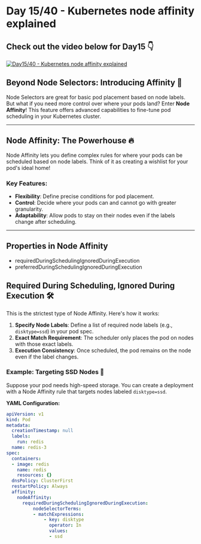 # Day 15/40 - Kubernetes node affinity explained

## Check out the video below for Day15 👇

[![Day15/40 - Kubernetes node affinity explained](https://img.youtube.com/vi/5vimzBRnoDk/sddefault.jpg)](https://youtu.be/5vimzBRnoDk)


## Beyond Node Selectors: Introducing Affinity 🚀

Node Selectors are great for basic pod placement based on node labels. But what if you need more control over where your pods land? Enter **Node Affinity**! This feature offers advanced capabilities to fine-tune pod scheduling in your Kubernetes cluster.

---

## Node Affinity: The Powerhouse 🔥

Node Affinity lets you define complex rules for where your pods can be scheduled based on node labels. Think of it as creating a wishlist for your pod's ideal home!

### Key Features:
- **Flexibility**: Define precise conditions for pod placement.
- **Control**: Decide where your pods can and cannot go with greater granularity.
- **Adaptability**: Allow pods to stay on their nodes even if the labels change after scheduling.

---

## Properties in Node Affinity
- requiredDuringSchedulingIgnoredDuringExecution
- preferredDuringSchedulingIgnoredDuringExecution

## Required During Scheduling, Ignored During Execution 🛠️

This is the strictest type of Node Affinity. Here's how it works:

1. **Specify Node Labels**: Define a list of required node labels (e.g., `disktype=ssd`) in your pod spec.
2. **Exact Match Requirement**: The scheduler only places the pod on nodes with those exact labels.
3. **Execution Consistency**: Once scheduled, the pod remains on the node even if the label changes.

### Example: Targeting SSD Nodes 💾

Suppose your pod needs high-speed storage. You can create a deployment with a Node Affinity rule that targets nodes labeled `disktype=ssd`.

**YAML Configuration:**
```yaml
apiVersion: v1
kind: Pod
metadata:
  creationTimestamp: null
  labels:
    run: redis
  name: redis-3
spec:
  containers:
  - image: redis
    name: redis
    resources: {}
  dnsPolicy: ClusterFirst
  restartPolicy: Always
  affinity:
    nodeAffinity:
      requiredDuringSchedulingIgnoredDuringExecution:
          nodeSelectorTerms:
          - matchExpressions:
              - key: disktype
                operator: In
                values:
                - ssd
```


